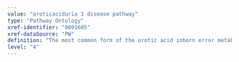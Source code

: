 ```yaml
---
value: "oroticaciduria 1 disease pathway"
type: "Pathway Ontology"
xref-identifier: "0001605"
xref-dataSource: "PW"
definition: "The most common form of the orotic acid inborn error metabolic disease pathway is due to deficiency in the uridine monophosphate (UMP) synthase enzyme."
level: "4"
---
```

